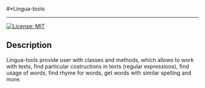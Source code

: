 
#*Lingua-tools

---
[![License: MIT](https://img.shields.io/badge/License-MIT-yellow.svg)](https://github.com/GonnaFlyMethod/lingua-tools/blob/master/LICENSE)

## Description

Lingua-tools provide user with classes and methods, which allows to work
with texts, find particular costructions in texts (regular expressions), find
usage of words, find rhyme for words, get words with similar spelling and more.

